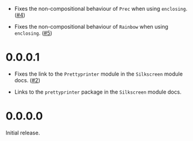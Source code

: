 - Fixes the non-compositional behaviour of `Prec` when using `enclosing`. ([#4](https://github.com/robrix/silkscreen/issues/4))

- Fixes the non-compositional behaviour of `Rainbow` when using `enclosing`. ([#5](https://github.com/robrix/silkscreen/issues/5))


# 0.0.0.1

- Fixes the link to the `Prettyprinter` module in the `Silkscreen` module docs. ([#2](https://github.com/robrix/silkscreen/issues/2))

- Links to the `prettyprinter` package in the `Silkscreen` module docs.


# 0.0.0.0

Initial release.
